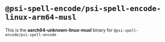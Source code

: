 # `@psi-spell-encode/psi-spell-encode-linux-arm64-musl`

This is the **aarch64-unknown-linux-musl** binary for `@psi-spell-encode/psi-spell-encode`
